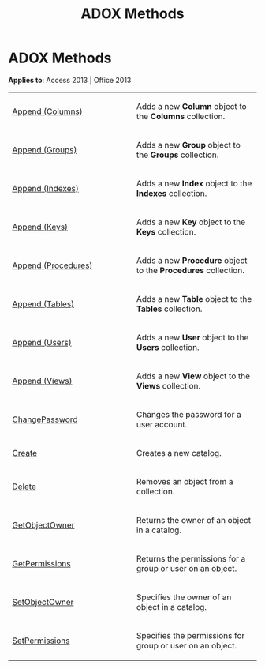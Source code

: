 ﻿---
title: ADOX Methods
TOCTitle: ADOX Methods
ms:assetid: 1a2eed52-2b09-e528-2cdc-134df3c9441f
ms:mtpsurl: https://msdn.microsoft.com/en-us/library/JJ248947(v=office.15)
ms:contentKeyID: 48543516
ms.date: 09/18/2015
mtps_version: v=office.15
---

# ADOX Methods


**Applies to**: Access 2013 | Office 2013

<table>
<colgroup>
<col style="width: 50%" />
<col style="width: 50%" />
</colgroup>
<tbody>
<tr class="odd">
<td><p><a href="append-method-adox-columns.md">Append (Columns)</a></p></td>
<td><p>Adds a new <strong>Column</strong> object to the <strong>Columns</strong> collection.</p></td>
</tr>
<tr class="even">
<td><p><a href="append-method-adox-groups.md">Append (Groups)</a></p></td>
<td><p>Adds a new <strong>Group</strong> object to the <strong>Groups</strong> collection.</p></td>
</tr>
<tr class="odd">
<td><p><a href="append-method-adox-indexes.md">Append (Indexes)</a></p></td>
<td><p>Adds a new <strong>Index</strong> object to the <strong>Indexes</strong> collection.</p></td>
</tr>
<tr class="even">
<td><p><a href="append-method-adox-keys.md">Append (Keys)</a></p></td>
<td><p>Adds a new <strong>Key</strong> object to the <strong>Keys</strong> collection.</p></td>
</tr>
<tr class="odd">
<td><p><a href="append-method-adox-procedures.md">Append (Procedures)</a></p></td>
<td><p>Adds a new <strong>Procedure</strong> object to the <strong>Procedures</strong> collection.</p></td>
</tr>
<tr class="even">
<td><p><a href="append-method-adox-tables.md">Append (Tables)</a></p></td>
<td><p>Adds a new <strong>Table</strong> object to the <strong>Tables</strong> collection.</p></td>
</tr>
<tr class="odd">
<td><p><a href="append-method-adox-users.md">Append (Users)</a></p></td>
<td><p>Adds a new <strong>User</strong> object to the <strong>Users</strong> collection.</p></td>
</tr>
<tr class="even">
<td><p><a href="append-method-adox-views.md">Append (Views)</a></p></td>
<td><p>Adds a new <strong>View</strong> object to the <strong>Views</strong> collection.</p></td>
</tr>
<tr class="odd">
<td><p><a href="changepassword-method-adox.md">ChangePassword</a></p></td>
<td><p>Changes the password for a user account.</p></td>
</tr>
<tr class="even">
<td><p><a href="create-method-adox.md">Create</a></p></td>
<td><p>Creates a new catalog.</p></td>
</tr>
<tr class="odd">
<td><p><a href="delete-method-adox-collections.md">Delete</a></p></td>
<td><p>Removes an object from a collection.</p></td>
</tr>
<tr class="even">
<td><p><a href="getobjectowner-method-adox.md">GetObjectOwner</a></p></td>
<td><p>Returns the owner of an object in a catalog.</p></td>
</tr>
<tr class="odd">
<td><p><a href="getpermissions-method-adox.md">GetPermissions</a></p></td>
<td><p>Returns the permissions for a group or user on an object.</p></td>
</tr>
<tr class="even">
<td><p><a href="https://msdn.microsoft.com/en-us/library/jj249006(v=office.15)">SetObjectOwner</a></p></td>
<td><p>Specifies the owner of an object in a catalog.</p></td>
</tr>
<tr class="odd">
<td><p><a href="setpermissions-method-adox.md">SetPermissions</a></p></td>
<td><p>Specifies the permissions for group or user on an object.</p></td>
</tr>
</tbody>
</table>

